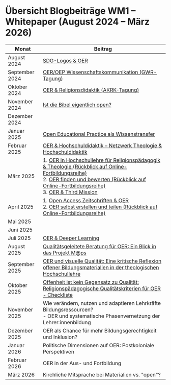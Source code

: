 # Übersicht Blogbeiträge WM1 – Whitepaper (August 2024 – März 2026)


| Monat               | Beitrag                                                                                              |
|---------------------|-----------------------------------------------------------------------------------------------------|
| August 2024         | [SDG-Logos & OER](https://oer.community/sdg-logos-und-oer-wie-darf-ich-sie-verwenden/)                                                  |
| September 2024      | [OER/OEP Wissenschaftskommunikation (GWR-Tagung)](https://oer.community/sichtbarkeit-und-netzwerk-durch-oer-staerken-foerbico-auf-der-gwr-tagung-in-wuerzburg-zum-thema-oeffentlichkeitsarbeit/) |
| Oktober 2024        | [OER & Religionsdidaktik (AKRK-Tagung)](https://oer.community/welche-impulse-setzt-oer-fuer-die-religionsdidaktik-ein-einblick-in-die-akrk-tagung-in-leitershofen-von-19-21-9-2024/) |
| November 2024       | [Ist die Bibel eigentlich open?](https://oer.community/ist-die-bibel-eigentlich-open/)                                                  |
| Dezember 2024       |                                                                                 |
| Januar 2025         | [Open Educational Practice als Wissenstransfer](https://oer.community/oep-als-wissenstransfer/)  |
| Februar 2025        | [OER & Hochschuldidaktik – Netzwerk Theologie & Hochschuldidaktik](https://oer.community/oer-meets-fachdidaktik/) |
| März 2025           | 1. [OER in Hochschullehre für Religionspädagogik & Theologie (Rückblick auf Online-Fortbildungsreihe)](https://oer.community/oer-fortbildungsreihe-1/) <br> 2. [OER finden und bewerten (Rückblick auf Online-Fortbildungsreihe)](https://oer.community/oer-fortbildungsreihe-2/) <br> 3. [OER & Third Mission](https://oer.community/third-mission/) |
| April 2025          | 1. [Open Access Zeitschriften & OER](https://oer.community/oer-zeitschriften-religionspaedagogik/) <br> 2. [OER selbst erstellen und teilen (Rückblick auf Online-Fortbildungsreihe)](https://oer.community/oer-fortbildungsreihe-2/) |
| Mai 2025            |                                                                                   |
| Juni 2025           |                                                                                 |
| Juli 2025           | [OER & Deeper Learning](https://oer.community/going-deep-er-oerf-tagung-2025/)                     |
| August 2025         | [Qualitätsgeleitete Beratung für OER: Ein Blick in das Projekt M@ps](https://oer.community/oer-beratung-und-qualitätskriterien/) |
| September 2025      | [OER und visuelle Qualität: Eine kritische Reflexion offener Bildungsmaterialien in der theologischen Hochschullehre](https://git.rpi-virtuell.de/Comenius-Institut/FOERBICO_und_rpi-virtuell/src/branch/lmoessle-patch-1/Website/content/posts/2025-09-10-OER-und-visuelle-Qualit%C3%A4t/index.md) |
| Oktober 2025        | [Offenheit ist kein Gegensatz zu Qualität: Religionspädagogische Qualitätskriterien für OER - Checkliste](https://git.rpi-virtuell.de/Comenius-Institut/FOERBICO_und_rpi-virtuell/src/branch/2025-10-10-OER-Qualit%C3%A4tskriterien-Checkliste/Website/content/posts/2025-10-10-OER-Qualit%C3%A4tskriterien-Checkliste/index.md$0)                                         |
| November 2025       | Wie verändern, nutzen und adaptieren Lehrkräfte Bildungsressourcen? <br> - OER und systematische Phasenvernetzung der Lehrer:innenbildung |
| Dezember 2025       | OER als Chance für mehr Bildungsgerechtigkeit und Inklusion?                                   |
| Januar 2026         | Politische Dimensionen auf OER: Postkoloniale Perspektiven                                                |
| Februar 2026        | OER in der Aus- und Fortbildung                                                                    |
| März 2026           | Kirchliche Mitsprache bei Materialien vs. "open"?                                                 |
